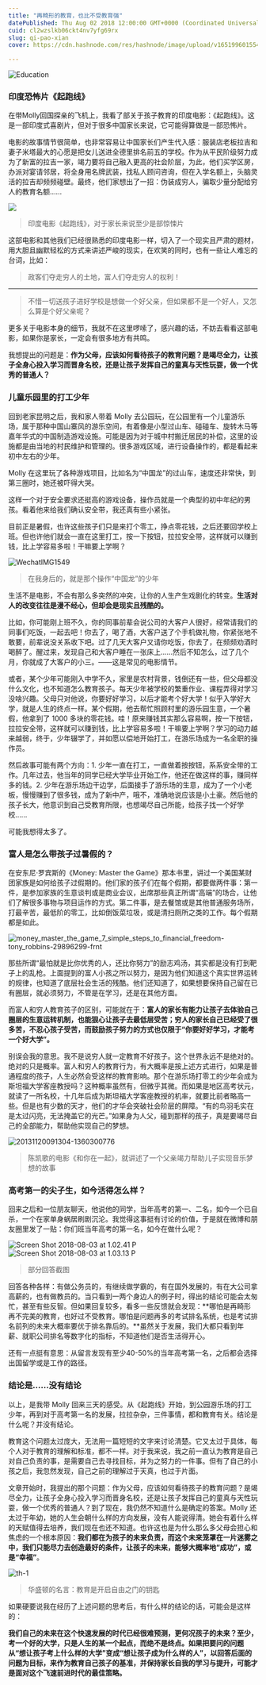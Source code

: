 ```yaml
---
title: "再畸形的教育，也比不受教育强"
datePublished: Thu Aug 02 2018 12:00:00 GMT+0000 (Coordinated Universal Time)
cuid: cl2wzslkb06ckt4nv7yfg69rx
slug: qi-pao-xian
cover: https://cdn.hashnode.com/res/hashnode/image/upload/v1651996015540/VZg64kpvH.jpg

---
```


![Education](https://i.imgur.com/4x1A6as.jpg)

### 印度恐怖片《起跑线》

在带Molly回国探亲的飞机上，我看了部关于孩子教育的印度电影：《起跑线》。这是一部印度式喜剧片，但对于很多中国家长来说，它可能得算做是一部恐怖片。

电影的故事情节很简单，也非常容易让中国家长们产生代入感：服装店老板拉吉和妻子米塔最大的心愿是把女儿送进全德里排名前五的学校。作为从平民阶级努力成为了新富的拉吉一家，竭力要将自己融入更高的社会阶层，为此，他们买学区房，办派对宴请邻居，将全身用名牌武装，找私人顾问咨询，但在入学名额上，头脑灵活的拉吉却频频碰壁。最终，他们家想出了一招：伪装成穷人，骗取少量分配给穷人的教育名额……

![](https://i.imgur.com/ezBpjDZ.jpg)

> 印度电影《起跑线》，对于家长来说至少是部惊悚片

这部电影和其他我们已经很熟悉的印度电影一样，切入了一个现实且严肃的题材，用大胆且幽默轻松的方式来讲述严峻的现实，在欢笑的同时，也有一些让人难忘的台词，比如：

> 政客们夺走穷人的土地，富人们夺走穷人的权利！
***
> 不惜一切送孩子进好学校是想做一个好父亲，但如果都不是一个好人，又怎么算是个好父亲呢？

更多关于电影本身的细节，我就不在这里啰嗦了，感兴趣的话，不妨去看看这部电影，如果你是家长，一定会有很多地方有共鸣。

我想提出的问题是：**作为父母，应该如何看待孩子的教育问题？是竭尽全力，让孩子全身心投入学习而晋身名校，还是让孩子发挥自己的童真与天性玩耍，做一个优秀的普通人？**

### 儿童乐园里的打工少年

回到老家昆明之后，我和家人带着 Molly 去公园玩，在公园里有一个儿童游乐场，属于那种中国山寨风的游乐空间，有着像是小型过山车、碰碰车、旋转木马等嘉年华式的中国制造游戏设施。可能是因为对于城中村搬迁居民的补偿，这里的设施都是由当地的村民维护和管理的。很多游戏区域，进行设备操作的，都是看起来初中左右的少年。

Molly 在这里玩了各种游戏项目，比如名为“中国龙”的过山车，速度还非常快，到第三圈时，她还被吓得大哭。

这样一个对于安全要求还挺高的游戏设备，操作员就是一个典型的初中年纪的男孩。看着他来给我们确认安全带，我还真有些小紧张。

目前正是暑假，也许这些孩子们只是来打个零工，挣点零花钱，之后还要回学校上班。但也许他们就会一直在这里打工，按一下按钮，拉拉安全带，这样就可以赚到钱，比上学容易多啦！干嘛要上学啊？

![WechatIMG1549](https://i.imgur.com/dXy5wHq.jpg)

> 在我身后的，就是那个操作“中国龙”的少年

生活不是电影，不会有那么多突然的冲突，让你的人生产生戏剧化的转变。**生活对人的改变往往是漫不经心，但却会是现实且残酷的。**

比如，你可能刚上班不久，你的同事前辈会说公司的大客户人很好，经常请我们的同事们吃饭，一起去吧！你去了，喝了酒，大客户送了个手机做礼物，你紧张地不敢要，前辈说没关系收下吧。过了几天大客户又请你吃饭，你去了，在频频劝酒时喝醉了。醒过来，发现自己和大客户睡在一张床上……然后不知怎么，过了几个月，你就成了大客户的小三。——这是常见的电影情节。

或者，某个少年可能刚入中学不久，家里是农村背景，钱倒还有一些，但父母都没什么文化，也不知道怎么教育孩子。每天少年被学校的繁重作业、课程弄得对学习没啥兴趣。父母只对他说，你要好好学习，以后才能考个好大学！似乎入学好大学，就是人生的终点一样。某个假期，他去帮忙照顾村里的游乐园生意，一个暑假，他拿到了 1000 多块的零花钱。哇！原来赚钱其实那么容易啊，按一下按钮，拉拉安全带，这样就可以赚到钱，比上学容易多啦！干嘛要上学啊？学习的动力越来越弱，终于，少年辍学了，并如愿以偿地开始打工，在游乐场成为一名全职的操作员。

然后故事可能有两个方向：1. 少年一直在打工，一直做着按按钮，系系安全带的工作。几年过去，他当年的同学已经大学毕业开始工作，他还在做这样的事，赚同样多的钱。2. 少年在游乐场边干边学，后面接手了游乐场的生意，成为了一个小老板，慢慢赚到了很多钱，成为了新中产，哦不，准确地说应该是小土豪。然后他的孩子长大，他意识到自己受教育所限，也想竭尽自己所能，给孩子找一个好学校……

可能我想得太多了。

### 富人是怎么带孩子过暑假的？

在安东尼·罗宾斯的《Money: Master the Game》那本书里，讲过一个美国某财团家族是如何给孩子过假期的。他们家的孩子们在每个假期，都要做两件事：第一件，是参加家族的生意谈判或是商业会议，出席那些真正所谓“高端”的场合，让他们了解很多事物与项目运作的方式。第二件事，是去餐馆或是其他普通服务场所，打最辛苦，最低阶的零工，比如倒饭菜垃圾，或是清扫厕所之类的工作。每个假期都是如此。

![money_master_the_game_7_simple_steps_to_financial_freedom-tony_robbins-29896299-frnt](https://i.imgur.com/ubdsbUF.jpg)

那些所谓“最怕就是比你优秀的人，还比你努力”的励志鸡汤，其实都是没有打到靶子上的乱枪。上面提到的富人小孩之所以努力，是因为他们知道这个真实世界运转的规律，也知道了底层社会生活的残酷。他们还知道了，如果想要保持自己留在已有圈层，就必须努力，不管是在学习，还是在其他方面。

而富人和穷人教育孩子的区别，可能就在于：**富人的家长有能力让孩子去体验自己圈层的生意运转机制，也能狠心让孩子去最低层受苦；穷人的家长自己已经受了很多苦，不忍心孩子受苦，而鼓励孩子努力的方式也仅限于“你要好好学习，才能考一个好大学”。**

别误会我的意思。我不是说穷人就一定教育不好孩子。这个世界永远不是绝对的。绝对的只是概率。富人和穷人的教育行为，有大概率是按上述方式进行，如果是普通程度的孩子，人生必然会受这样的教育影响。那个在游乐场打零工的少年会成为斯坦福大学客座教授吗？这种概率虽然有，但微乎其微。而如果是地区高考状元，就读了一所名校，十几年后成为斯坦福大学客座教授的机率，就要比前者略高一些。但是也有少数的天才，他们的才华会突破社会阶层的屏障。“有的鸟羽毛实在是太过闪亮，无法掩盖它的光芒。”如果身为人父，碰到那样的孩子，真是要竭尽自己的全部能力，帮助他实现自己的梦想。

![20131120091304-1360300776](https://i.imgur.com/yvvAWJT.jpg)

> 陈凯歌的电影《和你在一起》，就讲述了一个父亲竭力帮助儿子实现音乐梦想的故事

### 高考第一的尖子生，如今活得怎么样？

回来之后和一位朋友聊天，他说他的同学，当年高考的第一、二名，如今一个已自杀，一个在家单身蜗居刷剧沉沦。我觉得这事挺有讨论的价值，于是就在微博和朋友圈里发了一贴：你们班当年高考的第一名，如今在做什么呢？

![Screen Shot 2018-08-03 at 1.02.41 P](https://i.imgur.com/7m2Tn9t.jpg)
![Screen Shot 2018-08-03 at 1.03.13 P](https://i.imgur.com/YKy8ACu.jpg)

> 部分回答截图

回答各种各样：有做公务员的，有继续做学霸的，有在国外发展的，有在大公司拿高薪的，也有做教员的。当只看到一两个身边人的例子时，得出的结论可能会太匆忙，甚至有些反智。但如果回复较多，看多一些反馈就会发现：**​哪怕是再畸形再不完美的教育，也好过不受教育。哪怕是问题再多的考试排名系统，也是考试排名前列的未来大概率要优于排名靠后的。**虽然关于发展，我们大都只看到年薪、就职公司排名等数字化的指标，不知道他们是否生活得开心。

还有一点挺有意思：从留言发现有至少40-50%的当年高考第一名，之后都会选择出国留学或是工作的路径。

### 结论是……没有结论

以上，是我带 Molly 回来三天的感受。从《起跑线》开始，到公园游乐场的打工少年，再到对于高考第一名的发展，拉拉杂杂，三件事情，都和教育有关。结论是什么呢？并没有结论。

教育这个问题太过庞大，无法用一篇短短的文字来讨论清楚。它又太过于具体，每个人对于教育的理解和标准，都不一样。对于我来说，我之前一直认为教育是自己对自己负责的事，是需要自己去寻找目标，并为之努力的一件事。但有了自己的小孩之后，我忽然发现，自己之前的理解过于天真，也过于片面。

文章开始时，我提出的那个问题：作为父母，应该如何看待孩子的教育问题？是竭尽全力，让孩子全身心投入学习而晋身名校，还是让孩子发挥自己的童真与天性玩耍，做一个优秀的普通人？到了现在，我仍然不知道什么是确定的答案。Molly 还太过于年幼，她的人生会朝什么样的方向发展，没有人能说得清。她会有着什么样的天赋值得去培养，我们现在也还不知道。也许这也是为什么那么多父母会担心和焦虑的一个根本原因：**我们都在为孩子的未来负责，而这个未来笼罩在一片迷雾之中，我们只能尽力去创造最好的条件，让孩子的未来，能够大概率地“成功”，或是“幸福”**。

![th-1](https://i.imgur.com/mdzIQmR.jpg)

> 华盛顿的名言：教育是开启自由之门的钥匙

如果硬要说我在经历了上述问题的思考后，有什么样的结论的话，可能会是这样的：

**我们自己的未来在这个快速发展的时代已经很难预测，更何况孩子的未来？至少，考一个好的大学，只是人生的某一个起点，而绝不是终点。如果把要问的问题从“想让孩子考上什么样的大学”变成“想让孩子成为什么样的人”，以回答后面的问题为目标，来作为教育自己孩子的基准，并保持家长自我的学习与提升，可能才是面对这个飞速前进时代的最佳策略。**